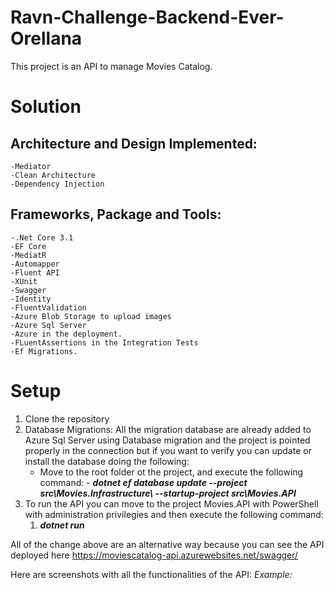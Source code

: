# Ravn-Challenge-Backend-Ever-Orellana
This project is an API to manage Movies Catalog.

# Solution
  
  ## Architecture and Design Implemented:
    -Mediator
    -Clean Architecture
    -Dependency Injection
    
  ## Frameworks, Package and Tools:
    -.Net Core 3.1
    -EF Core
    -MediatR
    -Automapper
    -Fluent API
    -XUnit
    -Swagger
    -Identity
    -FluentValidation
    -Azure Blob Storage to upload images
    -Azure Sql Server
    -Azure in the deployment.
    -FLuentAssertions in the Integration Tests
    -Ef Migrations.
    
 # Setup
 1. Clone the repository
 2. Database Migrations:
    All the migration database are already added to Azure Sql Server using Database migration and the project is pointed properly in the connection but if you want to verify
    you can update or install the database doing the following:
      - Move to the root folder ot the project, and execute the following command:
            - **_dotnet ef database update --project src\Movies.Infrastructure\ --startup-project src\Movies.API_**
 3. To run the API you can move to the project Movies.API with PowerShell with administration privilegies and then execute the following command:
      1) **_dotnet run_**
    
 All of the change above are an alternative way because you can see the API deployed here https://moviescatalog-api.azurewebsites.net/swagger/
 
 Here are screenshots with all the functionalities of the API:
    _Example:_
